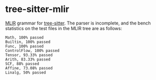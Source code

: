 # tree-sitter-mlir

[MLIR](https://mlir.llvm.org) grammar for [tree-sitter](https://github.com/tree-sitter/tree-sitter). The parser is incomplete, and the bench statistics on the test files in the MLIR tree are as follows:

```
Math, 100% passed
Builtin, 100% passed
Func, 100% passed
ControlFlow, 100% passed
Tensor, 93.33% passed
Arith, 83.33% passed
SCF, 88% passed
Affine, 73.08% passed
Linalg, 50% passed
```
